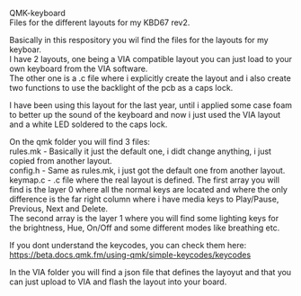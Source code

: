 QMK-keyboard  
Files for the different layouts for my KBD67 rev2.   
 
Basically in this respository you wil find the files for the layouts for my keyboar.  
I have 2 layouts, one being a VIA compatible layout you can just load to your own keyboard from the VIA software.  
The other one is a .c file where i explicitly create the layout and i also create two functions to use the backlight of the pcb as a caps lock.  

I have been using this layout for the last year, until i applied some case foam to better up the sound of the keyboard and now i just used the VIA layout and a white LED soldered to the caps lock.


On the qmk folder you will find 3 files:  
rules.mk - Basically it just the default one, i didt change anything, i just copied from another layout.  
config.h - Same as rules.mk, i just got the default one from another layout.  
keymap.c - .c file where the real layout is defined. The first array you will find is the layer 0 where all the normal keys are located and where the only difference is the far right column where i have media keys to Play/Pause, Previous, Next and Delete.  
The second array is the layer 1 where you will find some lighting keys for the brightness, Hue, On/Off and some different modes like breathing etc.  

If you dont understand the keycodes, you can check them here: https://beta.docs.qmk.fm/using-qmk/simple-keycodes/keycodes


In the VIA folder you will find a json file that defines the layoyut and that you can just upload to VIA and flash the layout into your board.  
